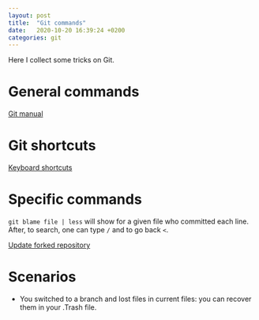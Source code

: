```yaml
---
layout: post
title:  "Git commands"
date:   2020-10-20 16:39:24 +0200
categories: git
---
```


Here I collect some tricks on Git. 

# General commands

[Git manual][manual]

# Git shortcuts

[Keyboard shortcuts][shortcuts]

# Specific commands

`git blame file | less` will show for a given file who committed each line. After, to search, one can type `/` and to go back `<`.

[Update forked repository][update]

[manual]: https://git-scm.com/book/en/v2
[shortcuts]: https://help.github.com/en/enterprise/2.15/user/articles/keyboard-shortcuts
[update]: https://stackoverflow.com/questions/7244321/how-do-i-update-a-github-forked-repository

# Scenarios

- You switched to a branch and lost files in current files: you can recover them in your .Trash file. 
